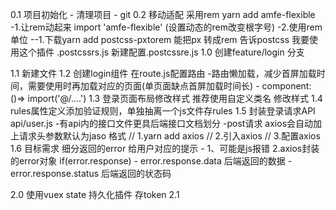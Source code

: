 0.1 项目初始化
    - 清理项目
    - git
0.2 移动适配 采用rem yarn add amfe-flexible
    -1.让rem动起来 import 'amfe-flexible' (设置动态的rem改变根字号)
    -2.使用rem单位 
    --1.下载yarn add postcss-pxtorem 能把px 转成rem 告诉postcss 我要使用这个插件 .postcssrs.js 新建配置.postcssre.js
1.0 创建feature/login 分支
<!-- 登录页面 -->
1.1 新建文件
1.2 创建login组件 在route.js配置路由
    -路由懒加载，减少首屏加载时间，需要使用时再加载对应的页面(单页面缺点首屏加载时间长)
    - component: ()=> import('@/....')
1.3 登录页面布局修改样式 推荐使用自定义类名 修改样式
1.4 rules属性定义添加验证规则，单独抽离一个js文件存rules
1.5 封装登录请求API api/user.js
    -有api内的接口文件更具后端接口文档划分
    -post请求 axios会自动加上请求头参数默认为jaso 格式
    // 1.yarn add axios
    // 2.引入axios
    // 3.配置axios
1.6 目标需求 细分返回的error 给用户对应的提示 
    - 1、可能是js报错 2.axios封装的error对象 if(error.response)
    - error.response.data 后端返回的数据
    - error.response.status 后端返回的状态码 
    <!-- if(error.response && error.response.status === 400) -->
<!-- 9.9 -->
2.0 使用vuex state 持久化插件 存token
2.1 
